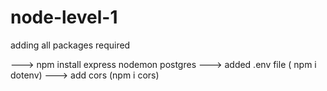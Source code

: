 # node-level-1

adding all packages required

--->  npm install express nodemon postgres
--->  added .env file ( npm i dotenv)
--->  add cors (npm i cors)